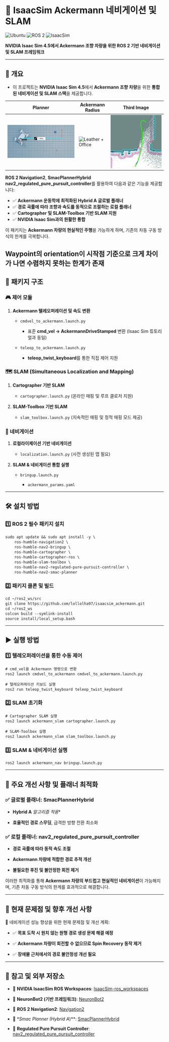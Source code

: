 # 🚗 IsaacSim Ackermann 네비게이션 및 SLAM
![Ubuntu](https://img.shields.io/badge/Ubuntu-22.04-orange?logo=ubuntu)
![ROS 2](https://img.shields.io/badge/ROS_2-Humble-blue?logo=ros)
![IsaacSim](https://img.shields.io/badge/IsaacSim-4.5.0-green?logo=nvidia)

**NVIDIA Isaac Sim 4.5에서 Ackermann 조향 차량을 위한 ROS 2 기반 네비게이션 및 SLAM 프레임워크**

---

## 📌 개요

- 이 프로젝트는 **NVIDIA Isaac Sim 4.5**에서 **Ackermann 조향 차량**을 위한 **통합된 네비게이션 및 SLAM 스택**을 제공합니다.

| Planner | Ackermann Radius | Third Image |
|---------|----------------|-------------|
| ![Leather_Radius](./github_image/ackermann_radius.png) | ![Leather + Office](./github_image/ㅣleather.png) | ![Planner](./github_image/planner.png) |


**ROS 2 Navigation2**, **SmacPlannerHybrid** **nav2_regulated_pure_pursuit_controller**를 활용하여 다음과 같은 기능을 제공합니다:

- ✅ **Ackermann 운동학에 최적화된 Hybrid A 글로벌 플래너**
- ✅ **경로 곡률에 따라 조향과 속도를 동적으로 조절하는 로컬 플래너**  
- ✅ **Cartographer 및 SLAM-Toolbox 기반 SLAM 지원**  
- ✅ **NVIDIA Isaac Sim과의 원활한 통합**

이 패키지는 **Ackermann 차량의 현실적인 주행**을 가능하게 하며, 기존의 차동 구동 방식의 한계를 극복합니다.

**Waypoint의 orientation이 시작점 기준으로 크게 차이가 나면 수렴하지 못하는 한계가 존재**
---

## 📁 패키지 구조

### 🎮 제어 모듈

1. **Ackermann 텔레오퍼레이션 및 속도 변환**
    
    - `cmdvel_to_ackermann.launch.py`
        
        - 표준 **cmd_vel → AckermannDriveStamped** 변환 (Isaac Sim 튜토리얼과 동일)
            
    - `teleop_to_ackermann.launch.py`
        
        - **teleop_twist_keyboard**를 통한 직접 제어 지원
            

### 🗺️ SLAM (Simultaneous Localization and Mapping)

1. **Cartographer 기반 SLAM**
    
    - `cartographer.launch.py` (온라인 매핑 및 루프 클로저 지원)
        
2. **SLAM-Toolbox 기반 SLAM**
    
    - `slam_toolbox.launch.py` (지속적인 매핑 및 정적 매핑 모드 제공)
        

### 🚀 네비게이션

1. **로컬라이제이션 기반 네비게이션**
    
    - `localization.launch.py` (사전 생성된 맵 필요)
        
2. **SLAM & 네비게이션 통합 실행**
    
    - `bringup.launch.py`
        
        - `ackermann_params.yaml`
            

---

## 🛠️ 설치 방법

### **1️⃣ ROS 2 필수 패키지 설치**

```
sudo apt update && sudo apt install -y \
    ros-humble-navigation2 \
    ros-humble-nav2-bringup \
    ros-humble-cartographer \
    ros-humble-cartographer-ros \
    ros-humble-slam-toolbox \
    ros-humble-nav2-regulated-pure-pursuit-controller \
    ros-humble-nav2-smac-planner
```

### **2️⃣ 패키지 클론 및 빌드**

```
cd ~/ros2_ws/src
git clone https://github.com/lollolha97/isaacsim_ackermann.git
cd ~/ros2_ws
colcon build --symlink-install
source install/local_setup.bash
```

---

## ▶️ 실행 방법

### **1️⃣ 텔레오퍼레이션을 통한 수동 제어**

```
# cmd_vel을 Ackermann 명령으로 변환
ros2 launch cmdvel_to_ackermann cmdvel_to_ackermann.launch.py

# 텔레오퍼레이션 키보드 실행
ros2 run teleop_twist_keyboard teleop_twist_keyboard
```

### **2️⃣ SLAM 초기화**

```
# Cartographer SLAM 실행
ros2 launch ackermann_slam cartographer.launch.py

# SLAM-Toolbox 실행
ros2 launch ackermann_slam slam_toolbox.launch.py
```

### **3️⃣ SLAM & 네비게이션 실행**

```
ros2 launch ackermann_nav bringup.launch.py
```

---

## 🔧 주요 개선 사항 및 플래너 최적화

### ✅ **글로벌 플래너: SmacPlannerHybrid**

- __Hybrid A__ _알고리즘 적용_*
        
- **효율적인 경로 스무딩**, 급격한 방향 전환 최소화
    

### ✅ **로컬 플래너: nav2_regulated_pure_pursuit_controller**

- **경로 곡률에 따라 동적 속도 조절**
    
- **Ackermann 차량에 적합한 경로 추적 개선**
    
- **불필요한 후진 및 불안정한 회전 제거**
    

이러한 최적화를 통해 **Ackermann 차량의 부드럽고 현실적인 네비게이션**이 가능해지며, 기존 차동 구동 방식의 한계를 효과적으로 해결합니다.

---

## 🚀 현재 문제점 및 향후 개선 사항

🚀 네비게이션 성능 향상을 위한 현재 문제점 및 개선 계획:

- ✅ **목표 도착 시 원치 않는 원형 경로 생성 문제 해결 예정**
    
- ✅ **Ackermann 차량이 회전할 수 없으므로 Spin Recovery 동작 제거**
    
- ✅ **장애물 근처에서의 경로 불안정성 개선 필요**
    

---

## 🔗 참고 및 외부 저장소

- 📌 **NVIDIA IsaacSim ROS Workspaces**: [IsaacSim-ros_workspaces](https://github.com/isaac-sim/IsaacSim-ros_workspaces)
    
- 📌 **NeuronBot2 (기반 프레임워크)**: [NeuronBot2](https://github.com/Adlink-ROS/neuronbot2)
    
- 📌 **ROS 2 Navigation2**: [Navigation2](https://github.com/ros-planning/navigation2)
    
- 📌 *_Smac Planner (Hybrid A_)**: [SmacPlannerHybrid](https://github.com/ros-planning/navigation2/tree/main/nav2_smac_planner)
    
- 📌 **Regulated Pure Pursuit Controller**: [nav2_regulated_pure_pursuit_controller](https://github.com/ros-planning/navigation2/tree/main/nav2_regulated_pure_pursuit_controller)
    